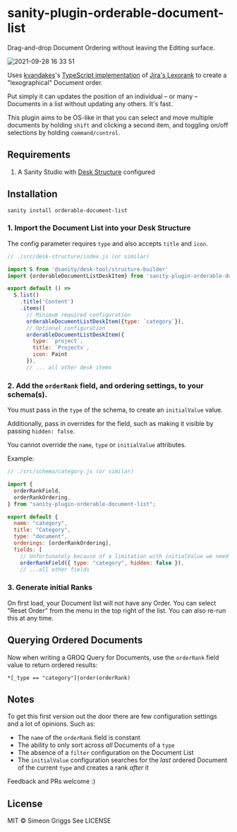 # sanity-plugin-orderable-document-list

Drag-and-drop Document Ordering without leaving the Editing surface.

![2021-09-28 16 33 51](https://user-images.githubusercontent.com/9684022/135118990-5e20ac68-d010-40c2-a722-f596089c631a.gif)

Uses [kvandakes](https://github.com/kvandake)'s [TypeScript implementation](https://github.com/kvandake/lexorank-ts) of [Jira's Lexorank](https://www.youtube.com/watch?v=OjQv9xMoFbg) to create a "lexographical" Document order.

Put simply it can updates the position of an individual – or many – Documents in a list without updating any others. It's fast.

This plugin aims to be OS-like in that you can select and move multiple documents by holding `shift` and clicking a second item, and toggling on/off selections by holding `command/control`.

## Requirements

1. A Sanity Studio with [Desk Structure](https://www.sanity.io/docs/structure-builder-introduction) configured

## Installation

```
sanity install orderable-document-list
```

### 1. Import the Document List into your Desk Structure

The config parameter requires `type` and also accepts `title` and `icon`.

```js
// ./src/desk-structure/index.js (or similar)

import S from '@sanity/desk-tool/structure-builder'
import {orderableDocumentListDeskItem} from 'sanity-plugin-orderable-document-list'

export default () =>
  S.list()
    .title('Content')
    .items([
      // Minimum required configuration
      orderableDocumentListDeskItem({type: `category`}),
      // Optional configuration
      orderableDocumentListDeskItem({
        type: `project`,
        title: `Projects`,
        icon: Paint
      }),
      // ... all other desk items
```

### 2. Add the `orderRank` field, and ordering settings, to your schema(s).

You must pass in the `type` of the schema, to create an `initialValue` value.

Additionally, pass in overrides for the field, such as making it visible by passing `hidden: false`.

You cannot override the `name`, `type` or `initialValue` attributes.

Example:

```js
// ./src/schema/category.js (or similar)

import {
  orderRankField,
  orderRankOrdering,
} from "sanity-plugin-orderable-document-list";

export default {
  name: "category",
  title: "Category",
  type: "document",
  orderings: [orderRankOrdering],
  fields: [
    // Unfortunately because of a limitation with initialValue we need to pass in the `type` again
    orderRankField({ type: "category", hidden: false }),
    // ...all other fields
```

### 3. Generate initial Ranks

On first load, your Document list will not have any Order. You can select "Reset Order" from the menu in the top right of the list. You can also re-run this at any time.

## Querying Ordered Documents

Now when writing a GROQ Query for Documents, use the `orderRank` field value to return ordered results:

```groq
*[_type == "category"]|order(orderRank)
```

## Notes

To get this first version out the door there are few configuration settings and a lot of opinions. Such as:

- The `name` of the `orderRank` field is constant
- The ability to only sort across _all_ Documents of a `type`
- The absence of a `filter` configuration on the Document List
- The `initialValue` configuration searches for the _last_ ordered Document of the current `type` and creates a rank _after_ it

Feedback and PRs welcome :)

## License

MIT © Simeon Griggs
See LICENSE
